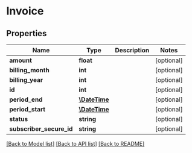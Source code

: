 # Invoice

## Properties
Name | Type | Description | Notes
------------ | ------------- | ------------- | -------------
**amount** | **float** |  | [optional] 
**billing_month** | **int** |  | [optional] 
**billing_year** | **int** |  | [optional] 
**id** | **int** |  | [optional] 
**period_end** | [**\DateTime**](\DateTime.md) |  | [optional] 
**period_start** | [**\DateTime**](\DateTime.md) |  | [optional] 
**status** | **string** |  | [optional] 
**subscriber_secure_id** | **string** |  | [optional] 

[[Back to Model list]](../README.md#documentation-for-models) [[Back to API list]](../README.md#documentation-for-api-endpoints) [[Back to README]](../README.md)


